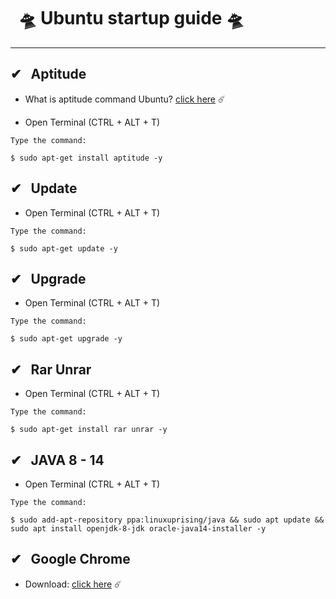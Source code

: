 # &nbsp; 🛸 Ubuntu startup guide 🛸
 
---
## ✔ &nbsp; Aptitude   
- What is aptitude command Ubuntu? [click here](http://manpages.ubuntu.com/manpages/bionic/man8/aptitude-curses.8.html#description) ☄️

- Open Terminal (CTRL + ALT + T) 

`Type the command:`

    $ sudo apt-get install aptitude -y

## ✔ &nbsp; Update

- Open Terminal (CTRL + ALT + T) 

`Type the command:`

    $ sudo apt-get update -y

## ✔ &nbsp; Upgrade

- Open Terminal (CTRL + ALT + T) 

`Type the command:`

    $ sudo apt-get upgrade -y


## ✔ &nbsp; Rar Unrar

- Open Terminal (CTRL + ALT + T) 

`Type the command:`

    $ sudo apt-get install rar unrar -y


## ✔ &nbsp; JAVA 8 - 14
- Open Terminal (CTRL + ALT + T) 

`Type the command:`

    $ sudo add-apt-repository ppa:linuxuprising/java && sudo apt update && sudo apt install openjdk-8-jdk oracle-java14-installer -y

##  ✔ &nbsp; Google Chrome
- Download: [click here](https://dl.google.com/linux/direct/google-chrome-stable_current_amd64.deb) ☄️ 
